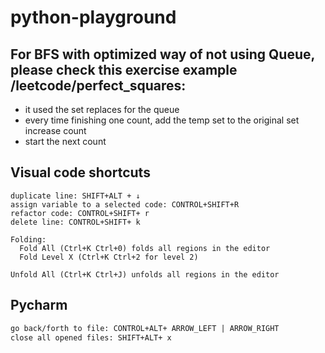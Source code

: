 # python-playground

## For BFS with optimized way of not using Queue, please check this exercise example /leetcode/perfect_squares:
 - it used the set replaces for the queue
 - every time finishing one count, add the temp set to the original set
   increase count
 - start the next count

## Visual code shortcuts

```
duplicate line: SHIFT+ALT + ↓
assign variable to a selected code: CONTROL+SHIFT+R
refactor code: CONTROL+SHIFT+ r
delete line: CONTROL+SHIFT+ k

Folding:
  Fold All (Ctrl+K Ctrl+0) folds all regions in the editor
  Fold Level X (Ctrl+K Ctrl+2 for level 2)

Unfold All (Ctrl+K Ctrl+J) unfolds all regions in the editor
```

## Pycharm
```markdown
go back/forth to file: CONTROL+ALT+ ARROW_LEFT | ARROW_RIGHT
close all opened files: SHIFT+ALT+ x
```
